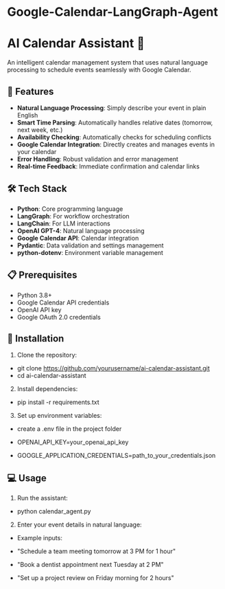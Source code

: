 # Google-Calendar-LangGraph-Agent

# AI Calendar Assistant 🤖 

An intelligent calendar management system that uses natural language processing to schedule events seamlessly with Google Calendar.

## 🌟 Features

- **Natural Language Processing**: Simply describe your event in plain English
- **Smart Time Parsing**: Automatically handles relative dates (tomorrow, next week, etc.)
- **Availability Checking**: Automatically checks for scheduling conflicts
- **Google Calendar Integration**: Directly creates and manages events in your calendar
- **Error Handling**: Robust validation and error management
- **Real-time Feedback**: Immediate confirmation and calendar links

## 🛠️ Tech Stack

- **Python**: Core programming language
- **LangGraph**: For workflow orchestration
- **LangChain**: For LLM interactions
- **OpenAI GPT-4**: Natural language processing
- **Google Calendar API**: Calendar integration
- **Pydantic**: Data validation and settings management
- **python-dotenv**: Environment variable management

## 📋 Prerequisites

- Python 3.8+
- Google Calendar API credentials
- OpenAI API key
- Google OAuth 2.0 credentials

## 🚀 Installation

1. Clone the repository:
- git clone https://github.com/yourusername/ai-calendar-assistant.git
- cd ai-calendar-assistant

2. Install dependencies:
- pip install -r requirements.txt

3. Set up environment variables:
- create a .env file in the project folder
  
- OPENAI_API_KEY=your_openai_api_key
- GOOGLE_APPLICATION_CREDENTIALS=path_to_your_credentials.json


## 💻 Usage

1. Run the assistant:
- python calendar_agent.py
 
2. Enter your event details in natural language:
- Example inputs:

- "Schedule a team meeting tomorrow at 3 PM for 1 hour"
- "Book a dentist appointment next Tuesday at 2 PM"
- "Set up a project review on Friday morning for 2 hours"

   
